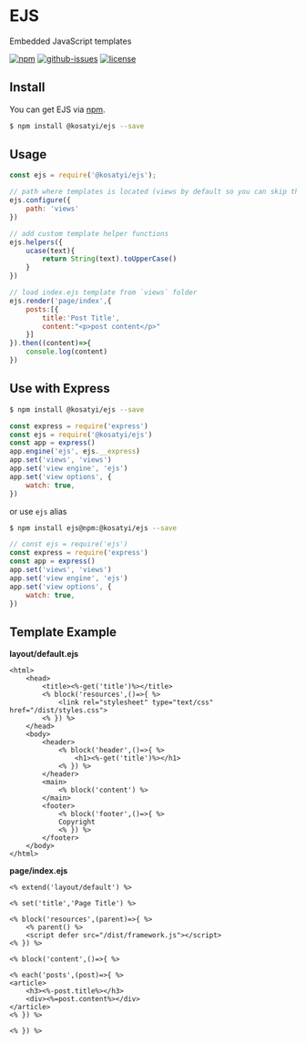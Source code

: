 # EJS 

Embedded JavaScript templates

[![npm](https://img.shields.io/npm/v/@kosatyi/ejs.svg)](https://www.npmjs.com/package/@kosatyi/ejs)
[![github-issues](https://img.shields.io/github/issues/kosatyi/ejs.svg)](https://github.com/kosatyi/ejs/issues)
[![license](https://img.shields.io/npm/l/@kosatyi/ejs.svg)](https://github.com/kosatyi/ejs/blob/master/LICENCE)

## Install

You can get EJS via [npm](http://npmjs.com).

```bash
$ npm install @kosatyi/ejs --save
```

## Usage

```js
const ejs = require('@kosatyi/ejs');

// path where templates is located (views by default so you can skip this step)
ejs.configure({
    path: 'views'
})

// add custom template helper functions
ejs.helpers({
    ucase(text){
        return String(text).toUpperCase()
    }
})

// load index.ejs template from `views` folder
ejs.render('page/index',{
    posts:[{
        title:'Post Title',
        content:"<p>post content</p>"
    }]
}).then((content)=>{
    console.log(content)
})
```


## Use with Express

```bash
$ npm install @kosatyi/ejs --save
```

```js
const express = require('express')
const ejs = require('@kosatyi/ejs')
const app = express()
app.engine('ejs', ejs.__express)
app.set('views', 'views')
app.set('view engine', 'ejs')
app.set('view options', {
    watch: true,
})
```

or use `ejs` alias

```bash
$ npm install ejs@npm:@kosatyi/ejs --save
```

```js
// const ejs = require('ejs')
const express = require('express')
const app = express()
app.set('views', 'views')
app.set('view engine', 'ejs')
app.set('view options', {
    watch: true,
})
```

## Template Example

**layout/default.ejs**

```ejs
<html>
    <head>
        <title><%-get('title')%></title>
        <% block('resources',()=>{ %>
            <link rel="stylesheet" type="text/css" href="/dist/styles.css">
        <% }) %>
    </head>
    <body>
        <header>
            <% block('header',()=>{ %>
                <h1><%-get('title')%></h1>
            <% }) %>            
        </header>
        <main>
            <% block('content') %>
        </main>
        <footer>
            <% block('footer',()=>{ %>
            Copyright
            <% }) %>
        </footer>
    </body>
</html>
```

**page/index.ejs**

```ejs
<% extend('layout/default') %>

<% set('title','Page Title') %>

<% block('resources',(parent)=>{ %>
    <% parent() %>
    <script defer src="/dist/framework.js"></script>
<% }) %>

<% block('content',()=>{ %>

<% each('posts',(post)=>{ %>
<article>
    <h3><%-post.title%></h3>
    <div><%=post.content%></div>
</article>
<% }) %>

<% }) %>
```
